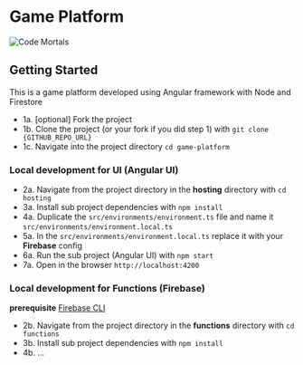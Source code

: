 # Game Platform
 
![Code Mortals](https://cdn.codemortals.io/mascot/5.png)

## Getting Started

This is a game platform developed using Angular framework with Node and Firestore

- 1a. [optional] Fork the project
- 1b. Clone the project (or your fork if you did step 1) with `git clone {GITHUB_REPO_URL}`
- 1c. Navigate into the project directory `cd game-platform`

### Local development for UI (Angular UI)

- 2a. Navigate from the project directory in the **hosting** directory with `cd hosting`
- 3a. Install sub project dependencies with `npm install`
- 4a. Duplicate the `src/environments/environment.ts` file and name it `src/environments/environment.local.ts` 
- 5a. In the `src/environments/environment.local.ts` replace it with your **Firebase** config
- 6a. Run the sub project (Angular UI) with `npm start`
- 7a. Open in the browser `http://localhost:4200`

### Local development for Functions (Firebase)

**prerequisite** [Firebase CLI](https://firebase.google.com/docs/cli)

- 2b. Navigate from the project directory in the **functions** directory with `cd functions`
- 3b. Install sub project dependencies with `npm install`
- 4b. ...
